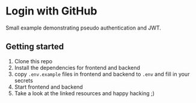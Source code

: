 # Login with GitHub

Small example demonstrating pseudo authentication and JWT.

## Getting started

1. Clone this repo
2. Install the dependencies for frontend and backend
3. copy `.env.example` files in frontend and backend to `.env` and fill in your secrets
4. Start frontend and backend
5. Take a look at the linked resources and happy hacking ;)
